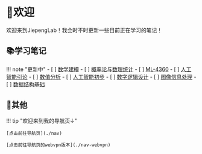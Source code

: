 # 👋欢迎

欢迎来到JiepengLab！我会时不时更新一些目前正在学习的笔记！

## 📚学习笔记

!!! note "更新中"
    - [ ] [数学建模](./Fundemental/Mathematical%20Modeling)
    - [ ] [概率论与数理统计](./Fundemental/Probability%20and%20Mathematical%20Statistics)
    - [ ] [ML-4360](./CS/ML-4360/)
    - [ ] [人工智能引论](./CS/Introduction-to-AI/)
    - [ ] [数值分析](./CS/NA/)
    - [ ] [人工智能初步](./CS/AI_Start/)
    - [ ] [数字逻辑设计](./CS/DigitalDesign/)
    - [ ] [图像信息处理](./CS/DIP/)
    - [ ] [数据结构基础](./CS/FDS/)

## 📝其他

!!! tip "欢迎来到我的导航页↓"

    [点击前往导航页](./nav)

    [点击前往导航页的webvpn版本](./nav-webvpn)
